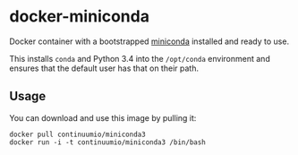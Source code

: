 # docker-miniconda

Docker container with a bootstrapped [miniconda][] installed and ready to use.

This installs ``conda`` and Python 3.4 into the ``/opt/conda`` environment
and ensures that the default user has that on their path.


Usage
-----
You can download and use this image by pulling it:

    docker pull continuumio/miniconda3
    docker run -i -t continuumio/miniconda3 /bin/bash


[miniconda]: http://conda.pydata.org/miniconda.html
